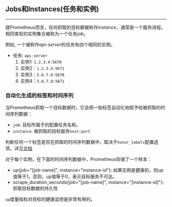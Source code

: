 ## Jobs和Instances(任务和实例)
---
就Prometheus而言，任何抓取的目标都被称作*instance*，通常是一个服务进程。相同类型的实例集合被称为一个任务*job*。

例如, 一个被称作*api-server*的任务有四个相同的实例。
 - 任务: `api-server`
     1. 实例1: `1.2.3.4:5670`
     2. 实例2：`1.2.3.4:5671`
     3. 实例3：`5.6.7.8:5670`
     4. 实例4：`5.6.7.8:5671`

### 自动化生成的标签和时间序列
当Prometheus抓取一个目标数据时，它会把一些标签自动化地赋予给被抓取的时间序列数据：
  - `job`: 目标所属于的配置任务名称。
  - `instance`: 被抓取的目标服务`host:port`

判断任何一个标签是否在抓取的时间序列数据中，取决于`honor_labels`配置选项。详见[文档](https://prometheus.io/docs/operating/configuration/#%3Cscrape_config%3E)

对于每个实例，在下面的时间序列数据中，Prometheus存储了一个样本：
 - up{job="[job-name]", instance="instance-id"}: 如果实例是健康的，则up值等于1，否则，up值等于0，表示目标服务不可达。
 - scrape_duration_seconds{job="[job-name]", instance="[instance-id]"}: 抓取目标数据的持久性

`up`度量指标对目标的健康监控是非常有用的。
